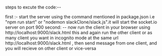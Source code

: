 steps to excute the code:--

first :- start the server using the command mentioned in package.json i.e "npm run start" or "nodemon slackClone/slack.js".it will start the socket.io server on port 900
second: -- now run the client in your browser using http://localhost:9000/slack.html this and again run the other client or as many client you want in incognito mode
            at the same url http://localhost:9000/slack.html  , then send message from one client, and you will recieve on other client or vice-versa
